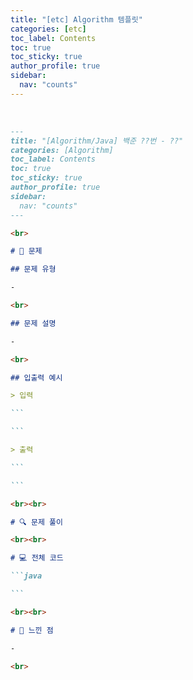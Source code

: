 ```yaml
---
title: "[etc] Algorithm 템플릿"
categories: [etc]
toc_label: Contents
toc: true
toc_sticky: true
author_profile: true
sidebar:
  nav: "counts"
---
```


<br>

````markdown
---
title: "[Algorithm/Java] 백준 ??번 - ??"
categories: [Algorithm]
toc_label: Contents
toc: true
toc_sticky: true
author_profile: true
sidebar:
  nav: "counts"
---

<br>

# 📌 문제

## 문제 유형

-

<br>

## 문제 설명

-

<br>

## 입출력 예시

> 입력

```

```

> 출력

```

```

<br><br>

# 🔍 문제 풀이

<br><br>

# 💻 전체 코드

```java

```

<br><br>

# 💭 느낀 점

-

<br>
````
